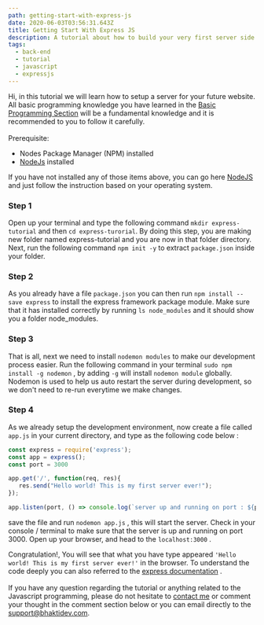 ```yaml
---
path: getting-start-with-express-js
date: 2020-06-03T03:56:31.643Z
title: Getting Start With Express JS
description: A tutorial about how to build your very first server side by using express js
tags:
  - back-end
  - tutorial
  - javascript
  - expressjs
---
```

Hi, in this tutorial we will learn how to setup a server for your future website. All basic programming knowledge you have learned in the [Basic Programming Section](https://www.bhaktidev.com/basicprog/) will be a fundamental knowledge and it is recommended to you to follow it carefully.\
\
Prerequisite:

* Nodes Package Manager (NPM) installed
* [NodeJs](https://nodejs.org/en/) installed

If you have not installed any of those items above, you can go here [NodeJS](https://nodejs.org/en/download/package-manager/) and just follow the instruction based on your operating system.

### Step 1

Open up your terminal and type the following command `mkdir express-tutorial` and then `cd express-turorial`. By doing this step, you are making new folder named express-tutorial and you are now in that folder directory. Next, run the following command `npm init -y` to extract `package.json` inside your folder.

### Step 2

As you already have a file `package.json` you can then run `npm install --save express` to install the express framework package module. Make sure that it has installed correctly by running `ls node_modules` and it should show you a folder node_modules.

### Step 3 

That is all, next we need to install `nodemon modules` to make our development process easier. Run the following command in your terminal `sudo npm install -g nodemon` , by adding `-g` will install `nodemon module` globally. Nodemon is used to help us auto restart the server during development, so we don't need to re-run everytime we make changes.

### Step 4

As we already setup the development environment, now create a file called `app.js` in your current directory, and type as the following code below :

```javascript
const express = require('express');
const app = express();
const port = 3000

app.get('/', function(req, res){
   res.send("Hello world! This is my first server ever!");
});

app.listen(port, () => console.log(`server up and running on port : ${port}`))
```

save the file and run `nodemon app.js` , this will start the server. Check in your console / terminal to make sure that the server is up and running on port 3000. Open up your browser, and head to the `localhost:3000` .

Congratulation!, You will see that what you have type appeared `'Hello world! This is my first server ever!'` in the browser. To understand the code deeply you can also referred to the [express documentation](https://expressjs.com/en/5x/api.html) .\
\
If you have any question regarding the tutorial or anything related to the Javascript programming, please do not hesitate to [contact me](http://localhost:8000/contact/) or comment your thought in the comment section below or you can email directly to the support@bhaktidev.com.